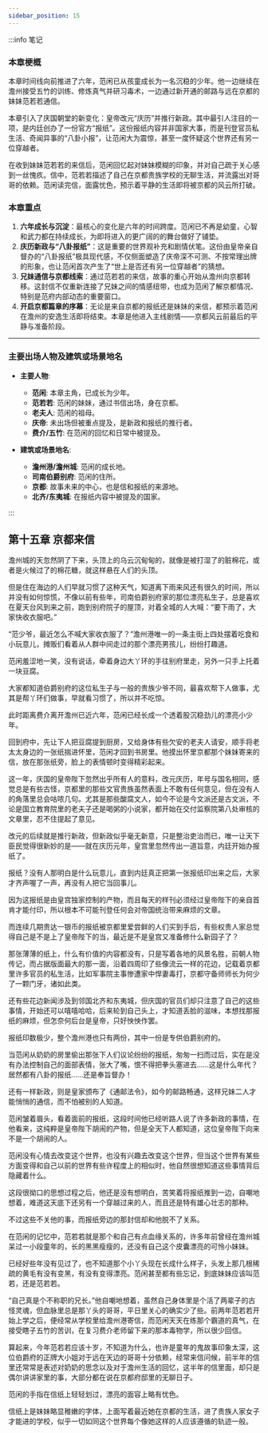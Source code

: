 ```yaml
---
sidebar_position: 15
---
```


:::info 笔记

### 本章梗概

本章时间线向前推进了六年，范闲已从孩童成长为一名沉稳的少年。他一边继续在澹州接受五竹的训练、修炼真气并研习毒术，一边通过新开通的邮路与远在京都的妹妹范若若通信。

本章引入了庆国朝堂的新变化：皇帝改元“庆历”并推行新政。其中最引人注目的一项，是内廷创办了一份官方“报纸”。这份报纸内容并非国家大事，而是刊登官员私生活、奇闻异事的“八卦小报”，让范闲大为震惊，甚至一度怀疑这个世界还有另一位穿越者。

在收到妹妹范若若的来信后，范闲回忆起对妹妹模糊的印象，并对自己疏于关心感到一丝愧疚。信中，范若若描述了自己在京都贵族学校的无聊生活，并流露出对哥哥的依赖。范闲读完信，面露忧色，预示着平静的生活即将被京都的风云所打破。

### 本章重点

1.  **六年成长与沉淀**：最核心的变化是六年的时间跨度。范闲已不再是幼童，心智和武力都在持续成长，为即将进入的更广阔的的舞台做好了铺垫。
2.  **庆历新政与“八卦报纸”**：这是重要的世界观补充和剧情伏笔。这份由皇帝亲自督办的“八卦报纸”极具现代感，不仅侧面塑造了庆帝深不可测、不按常理出牌的形象，也让范闲首次产生了“世上是否还有另一位穿越者”的猜想。
3.  **兄妹通信与京都线索**：通过范若若的来信，故事的重心开始从澹州向京都转移。这封信不仅重新连接了兄妹之间的情感纽带，也成为范闲了解京都情况、特别是范府内部动态的重要窗口。
4.  **开启京都篇章的序幕**：无论是来自京都的报纸还是妹妹的来信，都预示着范闲在澹州的安逸生活即将结束。本章是他进入主线剧情——京都风云前最后的平静与准备阶段。

---

### 主要出场人物及建筑或场景地名

*   **主要人物**:
    *   **范闲**: 本章主角，已成长为少年。
    *   **范若若**: 范闲的妹妹，通过书信出场，身在京都。
    *   **老夫人**: 范闲的祖母。
    *   **庆帝**: 未出场但被重点提及，是新政和报纸的推行者。
    *   **费介/五竹**: 在范闲的回忆和日常中被提及。

*   **建筑或场景地名**:
    *   **澹州港/澹州城**: 范闲的成长地。
    *   **司南伯爵别府**: 范闲的住所。
    *   **京都**: 故事未来的中心，也是信和报纸的来源地。
    *   **北齐/东夷城**: 在报纸内容中被提及的国家。

:::

## 第十五章 **京都来信**

澹州城的天忽然阴了下来，头顶上的乌云沉甸甸的，就像是被打湿了的脏棉花，或者是火候过了的棉花糖，就这样悬在人们的头顶。

但是住在海边的人们早就习惯了这种天气，知道离下雨来风还有很久的时间，所以并没有如何惊慌，不像以前有些年，司南伯爵别府家的那位漂亮私生子，总是喜欢在夏天台风到来之前，跑到别府院子的屋顶，对着全城的人大喊：“要下雨了，大家快收衣服吧。”

“范少爷，最近怎么不喊大家收衣服了？”澹州港唯一的一条主街上四处摆着吃食和小玩意儿，摊贩们看着从人群中间走过的那个漂亮男孩儿，纷纷打趣道。

范闲羞涩地一笑，没有说话，牵着身边大丫环的手往别府里走，另外一只手上托着一块豆腐。

大家都知道伯爵别府的这位私生子与一般的贵族少爷不同，最喜欢帮下人做事，尤其是帮丫环们做事，早就看习惯了，所以并不吃惊。

此时距离费介离开澹州已近六年，范闲已经长成一个透着股沉稳劲儿的漂亮小少年。

回到府中，先让下人把豆腐提到厨房，又给身体有些欠安的老夫人请安，顺手将老太太身边的一张纸揣进怀里，范闲才回到书房里。他摸出怀里京都那个妹妹寄来的信，放在那张纸旁，脸上的表情顿时变得精彩起来。

这一年，庆国的皇帝陛下忽然出乎所有人的意料，改元庆历，年号与国名相同，感觉总是有些古怪，京都里的那些文官贵族虽然表面上不敢有任何意见，但在没有人的角落里总会咕哝几句。尤其是那些酸腐文人，如今不论是今文派还是古文派，不论是国立教育院里的老夫子还是喝粥的小说家，都开始在交付监察院第八处审核的文章里，忍不住提起了意见。

改元的后续就是推行新政，但新政似乎毫无新意，只是整治吏治而已，唯一让天下臣民觉得很新妙的是——就在庆历元年，皇宫里忽然传出一道旨意，内廷开始办报纸了。

报纸？没有人那明白是什么玩意儿，直到内廷真正把第一张报纸印出来之后，大家才齐声喔了一声，再没有人把它当回事儿。

因为这报纸是由皇宫独家控制的产物，而且每天的样刊必须经过皇帝陛下的亲自首肯才能付印，所以根本不可能刊登任何会对帝国统治带来麻烦的文章。

而连续几期贵达一银币的报纸被京都里爱尝鲜的人们买到手后，有些权贵人家总觉得自己是不是上了皇帝陛下的当，最近是不是皇宫又准备修什么新园子了？

那张薄薄的纸上，什么有价值的内容都没有，只是写着各地的风景名胜，前朝人物传记，而占据版面最大的那一面，沿着四周印了些像流云一样的花边，记载着京都里许多官员的私生活，比如军事院主事惨遭家中悍妻毒打，京都守备师师长为何少了一颗门牙，诸如此类。

还有些花边新闻涉及到邻国北齐和东夷城，但庆国的官员们却只注意了自己的这些事情，开始还可以嘻嘻哈哈，后来轮到自己头上，才知道丢脸的滋味，本想找那报纸的麻烦，但怎奈何后台是皇帝，只好怏怏作罢。

报纸印数极少，整个澹州港也只有两份，其中一份是专供伯爵别府的。

当范闲从奶奶的房里偷出那张下人们议论纷纷的报纸，匆匆一扫而过后，实在是没有办法控制自己的面部表情，张大了嘴，恨不得把拳头塞进去……这是什么年代？居然都有八卦的报纸……还是奉旨督办！

还有一样新政，则是皇家颁布了《通邮法令》，如今的邮路畅通，这样兄妹二人才能悄悄的通信，而不怕被别的人知道。

范闲皱着眉头，看着面前的报纸，这段时间他已经听路人说了许多新政的事情，在他看来，这纯粹是皇帝陛下胡闹的产物，但是全天下人都知道，这位皇帝陛下向来不是一个胡闹的人。

范闲没有心情去改变这个世界，也没有兴趣去改变这个世界，但当这个世界有某些方面变得和自己以前的世界有些许程度上的相似时，他自然很想知道这些事情背后隐藏着什么。

这段很拗口的思想过程之后，他还是没有想明白，苦笑着将报纸推到一边，自嘲地想着，难道这天底下还另有一个穿越过来的人，而且还是特有雄心壮志的那种。

不过这些不关他的事，而报纸旁边的那封信却和他脱不了关系。

在范闲的记忆中，范若若就是那个和自己有点血缘关系的，许多年前曾经在澹州城呆过一小段童年的，长的黑黑瘦瘦的，还没有自己这个皮囊漂亮的可怜小妹妹。

已经好些年没有见过了，也不知道那个小丫头现在长成什么样子，头发上那几根稀疏的黄毛有没有变黑，有没有变得漂亮。范闲甚至都有些忘记，到底妹妹应该叫范若，还是范若若。

“自己真是个不称职的兄长。”他自嘲地想着，虽然自己身体里是个活了两辈子的古怪灵魂，但血脉里总是那丫头的哥哥，平日里关心的确实少了些。前两年范若若开始上学之后，便经常从学校里给澹州港寄信，而范闲天天在练那个霸道的真气，在接受瞎子五竹的苦训，在复习费介老师留下来的那本毒物学，所以很少回信。

算起来，今年范若若应该十岁，不知道为什么，也许是童年的鬼故事印象太深，这位伯爵府的正牌大小姐对于远在天边的哥哥十分依赖，经常来信问候，前半年的信里还常常是表述对奶奶的思念以及对于澹州生活的回忆，这半年的信里面，却只是偶尔讲讲家里的事，大部分都在说在京都府邸里的无聊日子。

范闲的手指在信纸上轻轻划过，漂亮的面容上略有忧色。

信纸上是妹妹略显稚嫩的字体，上面写着最近她在京都的生活，进了贵族人家女子才能进的学校，似乎一切如同这个世界每个像她这样的人应该遵循的轨迹一般。

